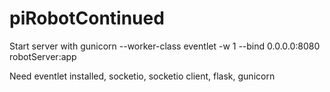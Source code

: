 # piRobotContinued

Start server with gunicorn --worker-class eventlet -w 1 --bind 0.0.0.0:8080 robotServer:app

Need eventlet installed, socketio, socketio client, flask, gunicorn
